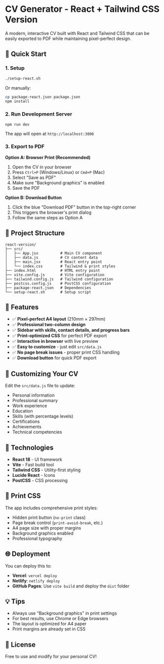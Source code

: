# CV Generator - React + Tailwind CSS Version

A modern, interactive CV built with React and Tailwind CSS that can be easily exported to PDF while maintaining pixel-perfect design.

## 🚀 Quick Start

### 1. Setup

```bash
./setup-react.sh
```

Or manually:

```bash
cp package-react.json package.json
npm install
```

### 2. Run Development Server

```bash
npm run dev
```

The app will open at `http://localhost:3000`

### 3. Export to PDF

**Option A: Browser Print (Recommended)**
1. Open the CV in your browser
2. Press `Ctrl+P` (Windows/Linux) or `Cmd+P` (Mac)
3. Select "Save as PDF"
4. Make sure "Background graphics" is enabled
5. Save the PDF

**Option B: Download Button**
1. Click the blue "Download PDF" button in the top-right corner
2. This triggers the browser's print dialog
3. Follow the same steps as Option A

## 📂 Project Structure

```
react-version/
├── src/
│   ├── App.jsx          # Main CV component
│   ├── data.js          # CV content data
│   ├── main.jsx         # React entry point
│   └── index.css        # Tailwind & print styles
├── index.html           # HTML entry point
├── vite.config.js       # Vite configuration
├── tailwind.config.js   # Tailwind configuration
├── postcss.config.js    # PostCSS configuration
├── package-react.json   # Dependencies
└── setup-react.sh       # Setup script
```

## 🎨 Features

- ✅ **Pixel-perfect A4 layout** (210mm × 297mm)
- ✅ **Professional two-column design**
- ✅ **Sidebar with skills, contact details, and progress bars**
- ✅ **Print-optimized CSS** for perfect PDF export
- ✅ **Interactive in browser** with live preview
- ✅ **Easy to customize** - just edit `src/data.js`
- ✅ **No page break issues** - proper print CSS handling
- ✅ **Download button** for quick PDF export

## 📝 Customizing Your CV

Edit the `src/data.js` file to update:

- Personal information
- Professional summary
- Work experience
- Education
- Skills (with percentage levels)
- Certifications
- Achievements
- Technical competencies

## 🔧 Technologies

- **React 18** - UI framework
- **Vite** - Fast build tool
- **Tailwind CSS** - Utility-first styling
- **Lucide React** - Icons
- **PostCSS** - CSS processing

## 📱 Print CSS

The app includes comprehensive print styles:

- Hidden print button (`no-print` class)
- Page break control (`print-avoid-break`, etc.)
- A4 page size with proper margins
- Background graphics enabled
- Professional typography

## 🌐 Deployment

You can deploy this to:

- **Vercel**: `vercel deploy`
- **Netlify**: `netlify deploy`
- **GitHub Pages**: Use `vite build` and deploy the `dist` folder

## 💡 Tips

- Always use "Background graphics" in print settings
- For best results, use Chrome or Edge browsers
- The layout is optimized for A4 paper
- Print margins are already set in CSS

## 📄 License

Free to use and modify for your personal CV!
